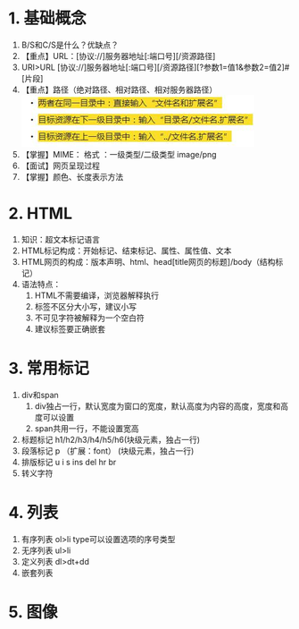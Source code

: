 # 1. 基础概念
1. B/S和C/S是什么？优缺点？
2. 【重点】URL：[协议://]服务器地址[:端口号][/资源路径]
3. URI>URL   [协议://]服务器地址[:端口号][/资源路径][?参数1=值1&参数2=值2]#[片段]
4. 【重点】路径（绝对路径、相对路径、相对服务器路径）
![](note_files/1.jpg)
5. 【掌握】MIME：  格式 ：一级类型/二级类型 image/png
6. 【面试】网页呈现过程
7. 【掌握】颜色、长度表示方法

# 2. HTML
1. 知识：超文本标记语言
2. HTML标记构成：开始标记、结束标记、属性、属性值、文本
3. HTML网页的构成：版本声明、html、head[title网页的标题]/body（结构标记）
4. 语法特点：
	1. HTML不需要编译，浏览器解释执行
	2. 标签不区分大小写，建议小写
	3. 不可见字符被解释为一个空白符
	4. 建议标签要正确嵌套

# 3. 常用标记
1. div和span
	1. div独占一行，默认宽度为窗口的宽度，默认高度为内容的高度，宽度和高度可以设置
	2. span共用一行，不能设置宽高
2. 标题标记 h1/h2/h3/h4/h5/h6(块级元素，独占一行)
3. 段落标记 p （扩展：font） (块级元素，独占一行)
4. 排版标记 u i s ins del hr br
5. 转义字符

# 4. 列表
1. 有序列表 ol>li type可以设置选项的序号类型
2. 无序列表 ul>li
3. 定义列表 dl>dt+dd
4. 嵌套列表

# 5. 图像
